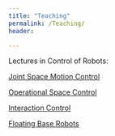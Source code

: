 ```yaml
---
title: "Teaching"
permalink: /Teaching/
header:

---
```


Lectures in Control of Robots:

[Joint Space Motion Control](https://www.dropbox.com/s/7ep354ba0wxtfso/jointSpaceControlV2.pptx )

[Operational Space Control](https://www.dropbox.com/s/6m9e7kt74fp5t7d/operationalSpaceControl.pptx)

[Interaction Control](https://www.dropbox.com/s/xprgcunlys1svyf/interactionControl.pptx)

[Floating Base Robots](https://www.dropbox.com/s/nh6hee8ik8xuwk2/floatingBaseRobots.pptx)